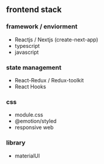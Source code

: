 ## frontend stack

### framework / enviorment 
- Reactjs / Nextjs (create-next-app)
- typescript
- javascript

### state management
- React-Redux / Redux-toolkit
- React Hooks

### css
- module.css
- @emotion/styled
- responsive web

### library 
- materialUI
